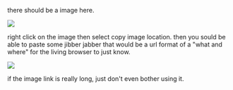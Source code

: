 <!Doctype html>
<html>
<head><title>the title stuff is only valid for the tabs of browsers.</title>
</head>
<body><p>there should be a image here.</p>
<img src="https://encrypted-tbn0.gstatic.com/images?q=tbn:ANd9GcRGnUyzgMM6dI-g8S1m5iAlfPNFNILfiamMadcPyjpclUOhYFIC">
<p>right click on the image then select copy image location. then you sould be able to paste some jibber jabber that would be a url format of a "what and where" for the living browser to just know.</p>
<footer>
<img src="http://24.media.tumblr.com/tumblr_lopvkiVmTc1qkag34o1_1280.jpg">
<p>if the image link is really long, just don't even bother using it.</p>
</footer>
</body>
</html>
